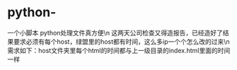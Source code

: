 # python-
一个小脚本
python处理文件真方便\n
这两天公司检查又得造报告，已经造好了结果要求必须有每个host，绿盟里的host都有时间，这么多ip一个个怎么改的过来\n
需求如下：host文件夹里每个html的时间都与上一级目录的index.html里面的时间一样


